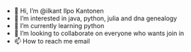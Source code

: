 - 👋 Hi, I’m @ilkant Ilpo Kantonen
- 👀 I’m interested in java, python, julia and dna genealogy
- 🌱 I’m currently learning python
- 💞️ I’m looking to collaborate on everyone who wants join in
- 📫 How to reach me email

<!---
ilkant/ilkant is a ✨ special ✨ repository because its `README.md` (this file) appears on your GitHub profile.
You can click the Preview link to take a look at your changes.
--->
